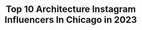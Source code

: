 ---
title: Top 10 Architecture Instagram Influencers In Chicago in 2023
description: >-
  Find top architecture Instagram influencers in Chicago in 2023. Most popular hashtags: #architecture #chicago #chiarchitecture #design.
platform: Instagram
hits: 76
text_top: Discover the best Instagram profiles on inBeat.
text_bottom: inBeat has 76 Instagram influencers like this in Chicago, United States for you to contact.
profiles:
  - username: "karamanndesign"
    fullname: >-
      Kara Mann
    bio: >-
      Interior Design + Architecture Chicago + Los Angeles Maker @kept.home Text Me 312 847 2021
    location: "United States"
    followers: 33947
    engagement: 176
    commentsToLikes: 0.052483
    id: ck5hog0bgphu90i11sjbpwd5n
    verified: true
    hashtags: "#inspiration, #winnetkaestate, #karamanndesign, #monday"
  - username: "ms.maddiehealy"
    fullname: >-
      Ms. Maddie🍎
    bio: >-
      📍Chicago/Midwest🌲 || California Grown 🌼 • CATS 🐈 • MUSIC 🎶 • NIKON 📸 • TYPE 1🩸
    location: "United States"
    followers: 8116
    engagement: 516
    commentsToLikes: 0.065171
    id: ck5pw6x3nlekv0i11yju981h6
    verified: false
    hashtags: "#cityviews, #architecture, #chicagoland, #midwestphotographs"
  - username: "summerthorntondesign"
    fullname: >-
      Summer Thornton
    bio: >-
      Interior Designer feat in AD, NYTimes, WSJ, House Beautiful, Trad Home, Lonny, Chicago Tribune, etc. Projects nationwide. Please credit my 📷
    location: "United States"
    followers: 75432
    engagement: 145
    commentsToLikes: 0.031696
    id: ck0w0d321dkug0i19q37gbsst
    verified: false
    hashtags: "#housetour, #interiordecorating, #interiordesigner, #interiors"
  - username: "wishuponastarrynight"
    fullname: >-
      ✨ kaitlin czurylo ✨😀
    bio: >-
      😀 📍Chicago ✨ She/Her life & style with a dash of whimsy #disneystyle, plants, tiki, musicals tie dye for sale @kaitmakestiedye 💌 krczurylo@gmail.com
    location: "United States"
    followers: 21721
    engagement: 265
    commentsToLikes: 0.120672
    id: ck0tycjoxmfcx0i19o8hftdzr
    verified: false
    hashtags: "#chicagoinfluencer, #fallstyle, #myohmysupplyco, #teenypresets"
  - username: "thehauteinteriors"
    fullname: >-
      T.H.I. INTERIORS
    bio: >-
      INTERIOR DESIGN | ARCHITECTURE 📍Chicago Projects in NY | Dubai | Kuwait Featured in Harper’s Bazaar Interiors 📧 info@thi-interiors.com 📱+17084655596
    location: "United States"
    followers: 193144
    engagement: 221
    commentsToLikes: 0.009261
    id: ck6uidmn7egv80j71bqjpqh21
    verified: false
    hashtags: "#chicago, #interiordesign, #interiorinspo, #interiorinspiration"
  - username: "_amphoto"
    fullname: >-
      Andres Marin
    bio: >-
      📍Orlando, FL 🏢 Travel | Architecture 📷 Sony A7Riii | Mavic 2 Pro amphoto.us@gmail.com ———————— Commercial/Real Estate @_andresmarinphotography
    location: "United States"
    followers: 7112
    engagement: 450
    commentsToLikes: 0.042143
    id: ckaozc6kxl7pr0i78y1jbcfhx
    verified: false
    hashtags: "#portugal, #rustlord, #chitecture, #insta"
  - username: "blindfoxart"
    fullname: >-
      Ҍӏíղժ Ƒօ×
    bio: >-
      ⱭɾԵÍՏԵ • 𝔐𝔲𝔰𝔢 • Nefelibata ✖️ 𝙰𝚕𝚕 𝚘𝚛𝚒𝚐𝚒𝚗𝚊𝚕 𝚙𝚊𝚒𝚗𝚝𝚒𝚗𝚐𝚜 𝚊𝚗𝚍 𝚙𝚛𝚒𝚗𝚝𝚜 ✖️ BOSTON based, PHX, NYC and LA rooted ✖️ Sales@BlindFoxArt.com for art inquires
    location: "United States"
    followers: 13308
    engagement: 521
    commentsToLikes: 0.039585
    id: ck5ztx91z1adr0i14rm2ji6dq
    verified: false
    hashtags: "#work, #art, #interiordesign, #picoftheday"
  - username: "palmaandpartners"
    fullname: >-
      P A  L   M    A
    bio: >-
      Evolutionary Architecture
    location: "United States"
    followers: 10324
    engagement: 169
    commentsToLikes: 0.007918
    id: ck0vux0jimjrh0i19ext3pvht
    verified: false
    hashtags: "#palmaandpartners, #natoheadquarters, #architecturedaily, #architecturelovers"
  - username: "chiarchitecture"
    fullname: >-
      Chicago Architecture Center
    bio: >-
      Exhibits, 75+ tours and the #1 river cruise. We help you discover the secrets and stories behind Chicago's most beautiful buildings. #ChiArchitecture
    location: "United States"
    followers: 93582
    engagement: 254
    commentsToLikes: 0.010110
    id: ck0tu43au5jl40i19poifpg6y
    verified: false
    hashtags: ""
  - username: "matt.jwood"
    fullname: >-
      Matt Wood
    bio: >-
      Newcastle 🇬🇧 | Chicago 🇺🇸 @newcastlevisuals
    location: "United States"
    followers: 8571
    engagement: 850
    commentsToLikes: 0.032121
    id: ck5cgwd6ypnzn0i1127tw7511
    verified: false
    hashtags: "#windycity, #lifeofchicago, #street, #all2epic"
---